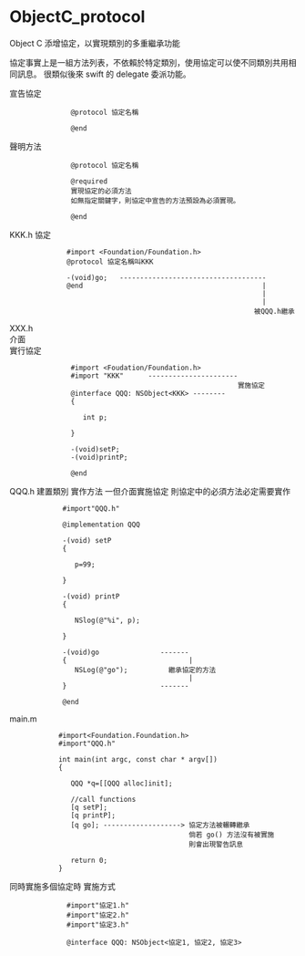 # ObjectC_protocol
Object C 添增協定，以實現類別的多重繼承功能

協定事實上是一組方法列表，不依賴於特定類別，使用協定可以使不同類別共用相同訊息。
很類似後來 swift 的 delegate 委派功能。

宣告協定
 
                   @protocol 協定名稱
                   
                   @end
                   
聲明方法

                   @protocol 協定名稱
                   
                   @required 
                   實現協定的必須方法
                   如無指定關鍵字，則協定中宣告的方法預設為必須實現。
                   
                   @end
                   
KKK.h
協定

                  #import <Foundation/Foundation.h>
                  @protocol 協定名稱叫KKK
                  
                  -(void)go;   ------------------------------------
                  @end                                            |
                                                                  |
                                                                  |
                                                                被QQQ.h繼承
XXX.h                                                             
介面                                                               
實行協定                                                            
                                                                 
                   #import <Foudation/Foundation.h>               
                   #import "KKK"      ----------------------
                                                            實施協定
                   @interface QQQ: NSObject<KKK> --------
                   {
                   
                      int p;
                   
                   }
                   
                   -(void)setP;
                   -(void)printP;
                   
                   @end


QQQ.h
建置類別
實作方法
一但介面實施協定
則協定中的必須方法必定需要實作

                 #import"QQQ.h"
                 
                 @implementation QQQ
                 
                 -(void) setP
                 {
                 
                    p=99;
                 
                 }
                 
                 -(void) printP
                 {
                 
                    NSlog(@"%i", p);
                 
                 }
                 
                 -(void)go               -------
                 {                              |
                    NSLog(@"go");          繼承協定的方法
                                                |  
                 }                       -------
                  
                 @end

main.m

                #import<Foundation.Foundation.h>
                #import"QQQ.h"
                
                int main(int argc, const char * argv[])
                {
                
                   QQQ *q=[[QQQ alloc]init];
                   
                   //call functions
                   [q setP];
                   [q printP];
                   [q go]; -------------------> 協定方法被輾轉繼承
                                                倘若 go() 方法沒有被實施
                                                則會出現警告訊息
                
                   return 0;
                }


同時實施多個協定時
實施方式

                  #import"協定1.h"
                  #import"協定2.h"
                  #import"協定3.h"
                  
                  @interface QQQ: NSObject<協定1, 協定2, 協定3>

               
